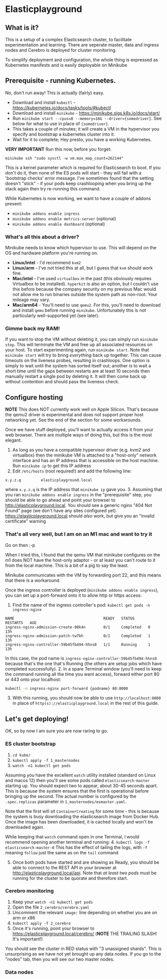 # Elasticplayground

## What is it?

This is a setup of a complex Elasticsearch cluster, to facilitate experimentation and learning.  There are seperate
master, data and ingress nodes and Cerebro is deployed for cluster monitoring.

To simplify deployment and configuration, the whole thing is expressed as Kubernetes manifests and is easily deployable on Minikube

## Prerequisite - running Kubernetes.

No, don't run away!  This is actually (fairly) easy.

- Download and install `kubectl` - https://kubernetes.io/docs/tasks/tools/#kubectl
- Download and install `minikube` - https://minikube.sigs.k8s.io/docs/start/
- Run `minikube start --cpus=8 --memory=16G --driver={somedriver}`.  See below for what to use in place of `{somedriver}`.
- This takes a couple of minutes; it will create a VM in the hypervisor you specify and bootstrap a kubernetes cluster into it.
- Wait for it to complete; Hey presto, you have a working Kubernetes.

**VERY IMPORTANT** Run this now, before you forget:
```
minikube ssh "sudo sysctl -w vm.max_map_count=262144"
```
This is a kernel parameter which is required for Elasticsearch to boot. If you don't do it, then none of the ES pods will
start - they will fail with a 'bootstrap checks' error message.
I've sometimes found that the setting doesn't "stick" - if your pods keep crashlooping when you bring up the stack again
then try re-running this command.

While Kubernetes is now working, we want to have a couple of addons present:
- `minikube addons enable ingress`
- `minikube addons enable metrics-server` (optional)
- `minikube addons enable dashboard` (optional)

### What's all this about a driver?

Minikube needs to know which hypervisor to use.  This will depend on the OS and hardware platform you're running on.

- **Linux/intel** - I'd recommend `kvm2`
- **Linux/arm** - I've not tried this at all, but I guess that `kvm` should work fine.
- **Mac/intel** - I've used `virtualbox` in the past (this obviously requires Virtualbox to be installed).
`hyperkit` is also an option, but I couldn't use this before because the company security on my previous Mac
would not allow me to run binaries outside the system path as non-root.  Your mileage may vary.
- **Mac/arm64** - You'll need to use `qemu2`. For this, you'll need to download and install `qemu` before running `minikube`.
Unfortunately this is not particularly well-supported yet (see later).

### Gimme back my RAM!

If you want to stop the VM without deleting it, you can simply run `minikube stop`.  This will terminate the VM and free
up all associated resources on your host.  To start experimenting again, run `minikube start`.
Note that `minikube start` will try to bring _everything_ back up together. This can cause timeouts on the liveness probes,
resulting in crashloops.  One option is simply to wait until the system has sorted itself out; another is to wait a short
time until the gaps between restarts are at least 10 seconds then manually restart a single pod by deleting it.  It will
then come back up without contention and should pass the liveness check.

## Configure hosting

**NOTE** This does NOT currently work well on Apple Silicon.  That's because the qemu2 driver is experimental and does not support
proper host networking yet.  See the end of the section for some workarounds.

Once we have stuff deployed, you'll want to actually access it from your web browser.  There are multiple ways of doing this,
but this is the most elegant.

1. As long as you have a compatible hypervisor driver (e.g. kvm2 and virtualbox) then the minikube VM is attached to a
"host-only" network interface and has an IP address that is accessible on the host machine.  Run `minikube ip` to get
this IP address
2. Edit `/etc/hosts` (root required!) and add the following line:
```
x.y.z.q         elasticplayground.local
```
where `x.y.z.q` is the IP address that `minikube ip` gave you.
3. Assuming that you ran `minikube addons enable ingress` in the "prerequisite" step, you should be able to go ahead
and point your browser to http://elasticplayground.local.  You should see a generic nginx "404 Not Found" page (we don't have
any sites configured yet).  https://elasticplayground.local should _also_ work, but give you an "invalid certificate" warning

### That's all very well, but I am on an M1 mac and want to try it

Go on then :-p

When I tried this, I found that the qemu VM that minikube configures on the m1 does NOT have the host-only adaptor - 
or at least you can't route to it from the local machine.  This is a bit of a pig to say the least.

Minikube communicates with the VM by forwarding port 22, and this means that there is a workaround.

Once the ingress controller is deployed (`minikube addons enable ingress`), you can set up a port-forward onto it to
allow http or https access:
1. Find the name of the ingress controller's pod: `kubectl get pods -n ingress-nginx`
```
NAME                                        READY   STATUS      RESTARTS   AGE
ingress-nginx-admission-create-98k4n        0/1     Completed   0          13h
ingress-nginx-admission-patch-tw7bh         0/1     Completed   1          13h
ingress-nginx-controller-59b45fb494-hhns8   1/1     Running     1          13h
```
In this case, the pod name is `ingress-nginx-controller-59b45fb494-hhns8` because that's the one that's Running (the others
are setup jobs which have completed successfully).
2. In a spare Terminal window (you'll need to keep the command running all the time you want access), forward either port
80 or 443 onto your localhost:
```bash
kubectl -n ingress-nginx port-forward {podname} 80:8000  
```
3. With this running, you should now be able to use `http://localhost:8000` in place of `http(s)://elasticplayground.local`
in the rest of this guide.

## Let's get deploying!

OK, so by now I am sure you are now raring to go.

### ES cluster bootstrap

1. `cd kube/`
2. `kubectl apply -f 1_masternodes`
3. `watch -n1 kubectl get pods`

Assuming you have the excellent `watch` utility installed (standard on Linux and macos 12) then you'll see some pods called
`elasticsearch-master` starting up.  You should expect two to appear, about 30-45 seconds apart.  This is because the system
ensures that the first is operational before bringing up the second.  The actual number is configured by the `.spec.replicas`
parameter in `1_masternodes/esmaster.yaml`.

Note that the first will sit `ContainerCreating` for some time - this is because the system is busy downloading the elasticsearch image
from Docker Hub.  Once the image has been downloaded, it is cached locally and won't be downloaded again.

While keeping that `watch` command open in one Terminal, I would recommend opening another terminal and running:
4. `kubectl logs -f elasticsearch-master-0`
This has the effect of tailing the logs, with `-f` meaning `follow` just the same as on the `tail` command

5. Once both pods have started and are showing as Ready, you should be able to connect to the REST API in your browser
at http://elasticplayground.local/api.  Note that _at least two pods_ must be running for the cluster to be quorate and
therefore start.

### Cerebro monitoring

1. Keep your `watch -n1 kubectl get pods` 
2. Open the file `2_cerebro/cerebro.yaml`
3. Uncomment the relevant `image:` line depending on whether you are on arm or x86
4. `kubectl apply -f 2_cerebro`
5. Once it's running, point your browser to https://elasticplayground.local/cerebro/ (**NOTE** THE TRAILING SLASH! It's important!)

You should see the cluster in RED status with "3 unassigned shards".  This is unsurprising as we have not yet brought up
any data nodes.  If you go to the "nodes" tab, then you will see our two master nodes.

### Data nodes